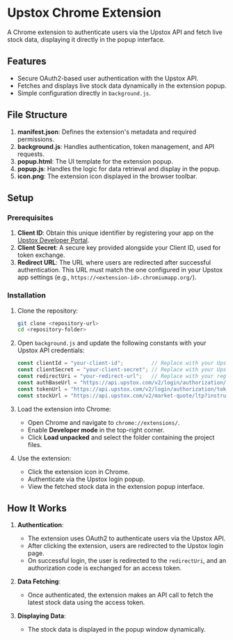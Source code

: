 # Upstox Chrome Extension

A Chrome extension to authenticate users via the Upstox API and fetch live stock data, displaying it directly in the popup interface.

## Features
- Secure OAuth2-based user authentication with the Upstox API.
- Fetches and displays live stock data dynamically in the extension popup.
- Simple configuration directly in `background.js`.

## File Structure
1. **manifest.json**: Defines the extension's metadata and required permissions.
2. **background.js**: Handles authentication, token management, and API requests.
3. **popup.html**: The UI template for the extension popup.
4. **popup.js**: Handles the logic for data retrieval and display in the popup.
5. **icon.png**: The extension icon displayed in the browser toolbar.

## Setup

### Prerequisites
1. **Client ID**: Obtain this unique identifier by registering your app on the [Upstox Developer Portal](https://account.upstox.com/contact-info).
2. **Client Secret**: A secure key provided alongside your Client ID, used for token exchange.
3. **Redirect URL**: The URL where users are redirected after successful authentication. This URL must match the one configured in your Upstox app settings (e.g., `https://<extension-id>.chromiumapp.org/`).

### Installation

1. Clone the repository:
   ```bash
   git clone <repository-url>
   cd <repository-folder>
   ```

2. Open `background.js` and update the following constants with your Upstox API credentials:
   ```javascript
   const clientId = "your-client-id";         // Replace with your Upstox Client ID
   const clientSecret = "your-client-secret"; // Replace with your Upstox Client Secret
   const redirectUri = "your-redirect-url";   // Replace with your registered Redirect URL
   const authBaseUrl = "https://api.upstox.com/v2/login/authorization/dialog";
   const tokenUrl = "https://api.upstox.com/v2/login/authorization/token";
   const stockUrl = "https://api.upstox.com/v2/market-quote/ltp?instrument_key=NSE_EQ%7CINE848E01016";
   ```

3. Load the extension into Chrome:
   - Open Chrome and navigate to `chrome://extensions/`.
   - Enable **Developer mode** in the top-right corner.
   - Click **Load unpacked** and select the folder containing the project files.

4. Use the extension:
   - Click the extension icon in Chrome.
   - Authenticate via the Upstox login popup.
   - View the fetched stock data in the extension popup interface.

## How It Works

1. **Authentication**:
   - The extension uses OAuth2 to authenticate users via the Upstox API.
   - After clicking the extension, users are redirected to the Upstox login page.
   - On successful login, the user is redirected to the `redirectUri`, and an authorization code is exchanged for an access token.

2. **Data Fetching**:
   - Once authenticated, the extension makes an API call to fetch the latest stock data using the access token.

3. **Displaying Data**:
   - The stock data is displayed in the popup window dynamically.

